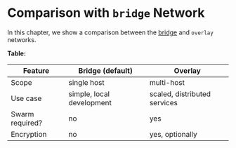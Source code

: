 # Comparison with `bridge` Network

In this chapter, we show a comparison between the [bridge](../../../../../networking/index.md) and `overlay` networks.

**Table:**

| Feature         | Bridge (default)          | Overlay                      |
|-----------------|---------------------------|------------------------------|
| Scope           | single host               | multi-host                   |
| Use case        | simple, local development | scaled, distributed services |
| Swarm required? | no                        | yes                          |
| Encryption      | no                        | yes, optionally              |
